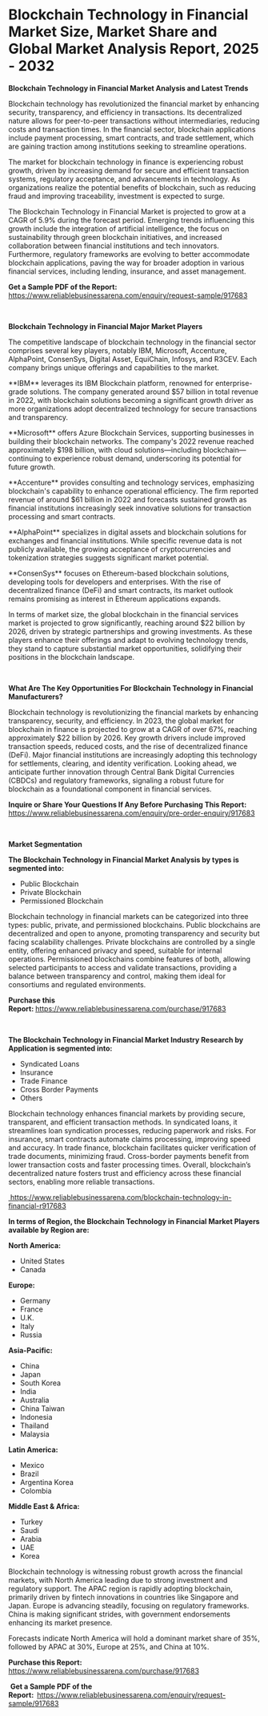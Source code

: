<p><h1>Blockchain Technology in Financial Market Size, Market Share and Global Market Analysis Report, 2025 - 2032</h1></p><p><strong>Blockchain Technology in Financial Market Analysis and Latest Trends</strong></p>
<p><p>Blockchain technology has revolutionized the financial market by enhancing security, transparency, and efficiency in transactions. Its decentralized nature allows for peer-to-peer transactions without intermediaries, reducing costs and transaction times. In the financial sector, blockchain applications include payment processing, smart contracts, and trade settlement, which are gaining traction among institutions seeking to streamline operations.</p><p>The market for blockchain technology in finance is experiencing robust growth, driven by increasing demand for secure and efficient transaction systems, regulatory acceptance, and advancements in technology. As organizations realize the potential benefits of blockchain, such as reducing fraud and improving traceability, investment is expected to surge. </p><p>The Blockchain Technology in Financial Market is projected to grow at a CAGR of 5.9% during the forecast period. Emerging trends influencing this growth include the integration of artificial intelligence, the focus on sustainability through green blockchain initiatives, and increased collaboration between financial institutions and tech innovators. Furthermore, regulatory frameworks are evolving to better accommodate blockchain applications, paving the way for broader adoption in various financial services, including lending, insurance, and asset management.</p></p>
<p><strong>Get a Sample PDF of the Report:&nbsp;</strong> <a href="https://www.reliablebusinessarena.com/enquiry/request-sample/917683?utm_campaign=2198&utm_medium=2&utm_source=Github&utm_content=ia&utm_term=18042025&utm_id=blockchain-technology-in-financial">https://www.reliablebusinessarena.com/enquiry/request-sample/917683</a></p>
<p>&nbsp;</p>
<p><strong>Blockchain Technology in Financial Major Market Players</strong></p>
<p><p>The competitive landscape of blockchain technology in the financial sector comprises several key players, notably IBM, Microsoft, Accenture, AlphaPoint, ConsenSys, Digital Asset, EquiChain, Infosys, and R3CEV. Each company brings unique offerings and capabilities to the market.</p><p>**IBM** leverages its IBM Blockchain platform, renowned for enterprise-grade solutions. The company generated around $57 billion in total revenue in 2022, with blockchain solutions becoming a significant growth driver as more organizations adopt decentralized technology for secure transactions and transparency.</p><p>**Microsoft** offers Azure Blockchain Services, supporting businesses in building their blockchain networks. The company's 2022 revenue reached approximately $198 billion, with cloud solutions—including blockchain—continuing to experience robust demand, underscoring its potential for future growth.</p><p>**Accenture** provides consulting and technology services, emphasizing blockchain's capability to enhance operational efficiency. The firm reported revenue of around $61 billion in 2022 and forecasts sustained growth as financial institutions increasingly seek innovative solutions for transaction processing and smart contracts.</p><p>**AlphaPoint** specializes in digital assets and blockchain solutions for exchanges and financial institutions. While specific revenue data is not publicly available, the growing acceptance of cryptocurrencies and tokenization strategies suggests significant market potential.</p><p>**ConsenSys** focuses on Ethereum-based blockchain solutions, developing tools for developers and enterprises. With the rise of decentralized finance (DeFi) and smart contracts, its market outlook remains promising as interest in Ethereum applications expands.</p><p>In terms of market size, the global blockchain in the financial services market is projected to grow significantly, reaching around $22 billion by 2026, driven by strategic partnerships and growing investments. As these players enhance their offerings and adapt to evolving technology trends, they stand to capture substantial market opportunities, solidifying their positions in the blockchain landscape.</p></p>
<p>&nbsp;</p>
<p><strong>What Are The Key Opportunities For Blockchain Technology in Financial Manufacturers?</strong></p>
<p><p>Blockchain technology is revolutionizing the financial markets by enhancing transparency, security, and efficiency. In 2023, the global market for blockchain in finance is projected to grow at a CAGR of over 67%, reaching approximately $22 billion by 2026. Key growth drivers include improved transaction speeds, reduced costs, and the rise of decentralized finance (DeFi). Major financial institutions are increasingly adopting this technology for settlements, clearing, and identity verification. Looking ahead, we anticipate further innovation through Central Bank Digital Currencies (CBDCs) and regulatory frameworks, signaling a robust future for blockchain as a foundational component in financial services.</p></p>
<p><strong>Inquire or Share Your Questions If Any Before Purchasing This Report:</strong> <a href="https://www.reliablebusinessarena.com/enquiry/pre-order-enquiry/917683?utm_campaign=2198&utm_medium=2&utm_source=Github&utm_content=ia&utm_term=18042025&utm_id=blockchain-technology-in-financial">https://www.reliablebusinessarena.com/enquiry/pre-order-enquiry/917683</a></p>
<p>&nbsp;</p>
<p><strong>Market Segmentation</strong></p>
<p><strong>The Blockchain Technology in Financial Market Analysis by types is segmented into:</strong></p>
<p><ul><li>Public Blockchain</li><li>Private Blockchain</li><li>Permissioned Blockchain</li></ul></p>
<p><p>Blockchain technology in financial markets can be categorized into three types: public, private, and permissioned blockchains. Public blockchains are decentralized and open to anyone, promoting transparency and security but facing scalability challenges. Private blockchains are controlled by a single entity, offering enhanced privacy and speed, suitable for internal operations. Permissioned blockchains combine features of both, allowing selected participants to access and validate transactions, providing a balance between transparency and control, making them ideal for consortiums and regulated environments.</p></p>
<p><strong>Purchase this Report:&nbsp;</strong><a href="https://www.reliablebusinessarena.com/purchase/917683?utm_campaign=2198&utm_medium=2&utm_source=Github&utm_content=ia&utm_term=18042025&utm_id=blockchain-technology-in-financial">https://www.reliablebusinessarena.com/purchase/917683</a></p>
<p>&nbsp;</p>
<p><strong>The Blockchain Technology in Financial Market Industry Research by Application is segmented into:</strong></p>
<p><ul><li>Syndicated Loans</li><li>Insurance</li><li>Trade Finance</li><li>Cross Border Payments</li><li>Others</li></ul></p>
<p><p>Blockchain technology enhances financial markets by providing secure, transparent, and efficient transaction methods. In syndicated loans, it streamlines loan syndication processes, reducing paperwork and risks. For insurance, smart contracts automate claims processing, improving speed and accuracy. In trade finance, blockchain facilitates quicker verification of trade documents, minimizing fraud. Cross-border payments benefit from lower transaction costs and faster processing times. Overall, blockchain’s decentralized nature fosters trust and efficiency across these financial sectors, enabling more reliable transactions.</p></p>
<p><a href="https://www.reliablebusinessarena.com/blockchain-technology-in-financial-r917683?utm_campaign=2198&utm_medium=2&utm_source=Github&utm_content=ia&utm_term=18042025&utm_id=blockchain-technology-in-financial">&nbsp;https://www.reliablebusinessarena.com/blockchain-technology-in-financial-r917683</a></p>
<p><strong>In terms of Region, the Blockchain Technology in Financial Market Players available by Region are:</strong></p>
<p>
    <p> <strong> North America: </strong>
        <ul>
            <li>United States</li>
            <li>Canada</li>
        </ul>
        </p> 
    <p> <strong> Europe: </strong>
        <ul>
            <li>Germany</li>
            <li>France</li>
            <li>U.K.</li>
            <li>Italy</li>
            <li>Russia</li>
        </ul>
        </p> 
    <p> <strong> Asia-Pacific: </strong>
        <ul>
            <li>China</li>
            <li>Japan</li>
            <li>South Korea</li>
            <li>India</li>
            <li>Australia</li>
            <li>China Taiwan</li>
            <li>Indonesia</li>
            <li>Thailand</li>
            <li>Malaysia</li>
        </ul>
        </p> 
    <p> <strong> Latin America: </strong>
        <ul>
            <li>Mexico</li>
            <li>Brazil</li>
            <li>Argentina Korea</li>
            <li>Colombia</li>
        </ul>
        </p> 
    <p> <strong> Middle East & Africa: </strong>
        <ul>
            <li>Turkey</li>
            <li>Saudi</li>
            <li>Arabia</li>
            <li>UAE</li>
            <li>Korea</li>
        </ul>
    </p>
    </p>
<p><p>Blockchain technology is witnessing robust growth across the financial markets, with North America leading due to strong investment and regulatory support. The APAC region is rapidly adopting blockchain, primarily driven by fintech innovations in countries like Singapore and Japan. Europe is advancing steadily, focusing on regulatory frameworks. China is making significant strides, with government endorsements enhancing its market presence. </p><p>Forecasts indicate North America will hold a dominant market share of 35%, followed by APAC at 30%, Europe at 25%, and China at 10%.</p></p>
<p><strong>Purchase this Report: </strong><a href="https://www.reliablebusinessarena.com/purchase/917683?utm_campaign=2198&utm_medium=2&utm_source=Github&utm_content=ia&utm_term=18042025&utm_id=blockchain-technology-in-financial">https://www.reliablebusinessarena.com/purchase/917683</a></p>
<p>&nbsp;<strong>Get a Sample PDF of the Report:&nbsp;&nbsp;</strong><a href="https://www.reliablebusinessarena.com/enquiry/request-sample/917683?utm_campaign=2198&utm_medium=2&utm_source=Github&utm_content=ia&utm_term=18042025&utm_id=blockchain-technology-in-financial">https://www.reliablebusinessarena.com/enquiry/request-sample/917683</a></p>
<p><strong></strong></p>
<p><p></p><p></p><p></p></p>